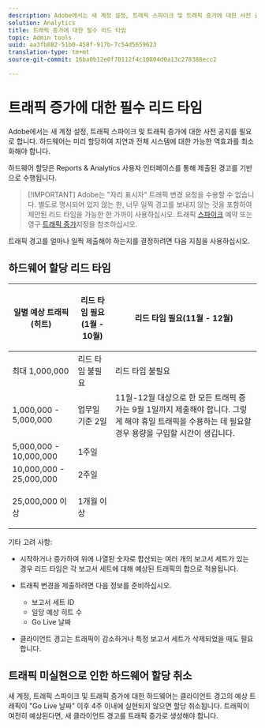 ```yaml
---
description: Adobe에서는 새 계정 설정, 트래픽 스파이크 및 트래픽 증가에 대한 사전 공지를 필요로 합니다. 하드웨어는 미리 할당하여 지연과 전체 시스템에 대한 가능한 역효과를 최소화해야 합니다.
solution: Analytics
title: 트래픽 증가에 대한 필수 리드 타임
topic: Admin tools
uuid: aa3fb882-51b0-458f-917b-7c54d5659623
translation-type: tm+mt
source-git-commit: 16ba0b12e0f70112f4c10804d0a13c278388ecc2

---
```



# 트래픽 증가에 대한 필수 리드 타임

Adobe에서는 새 계정 설정, 트래픽 스파이크 및 트래픽 증가에 대한 사전 공지를 필요로 합니다. 하드웨어는 미리 할당하여 지연과 전체 시스템에 대한 가능한 역효과를 최소화해야 합니다.

하드웨어 할당은 Reports &amp; Analytics 사용자 인터페이스를 통해 제출된 경고를 기반으로 수행됩니다.

> [!IMPORTANT] Adobe는 "자리 표시자" 트래픽 변경 요청을 수용할 수 없습니다. 별도로 명시되어 있지 않는 한, 너무 일찍 경고를 보내지 않는 것을 포함하여 제안된 리드 타임을 가능한 한 가까이 사용하십시오. 트래픽 [스파이크](/help/admin/c-traffic-management/t-traffic-schedule-spike.md) 예약 또는 영구 [트래픽 증가](/help/admin/c-traffic-management/t-traffic-permanent.md)지정을 참조하십시오.

트래픽 경고를 얼마나 일찍 제출해야 하는지를 결정하려면 다음 지침을 사용하십시오.

## 하드웨어 할당 리드 타임

<table id="table_A67CC3B164F740088797BD8913244E47">
 <thead>
  <tr>
   <th colname="col1" class="entry"> 일별 예상 트래픽(히트) </th>
   <th colname="col2" class="entry"> <p>리드 타임 필요(1월 - 10월) </p> </th>
   <th colname="col3" class="entry"> <p>리드 타임 필요(11월 - 12월) </p> </th>
  </tr>
 </thead>
 <tbody>
  <tr>
   <td colname="col1"> 최대 1,000,000 </td>
   <td colname="col2"> 리드 타임 불필요 </td>
   <td colname="col3"> 리드 타임 불필요 </td>
  </tr>
  <tr>
   <td colname="col1"> 1,000,000 - 5,000,000 </td>
   <td colname="col2"> 업무일 기준 2일 </td>
   <td colname="col3" morerows="3"> 11월-12월 대상으로 한 모든 트래픽 증가는 9월 1일까지 제출해야 합니다. 그렇게 해야 휴일 트래픽을 수용하는 데 필요할 경우 용량을 구입할 시간이 생깁니다. </td>
  </tr>
  <tr>
   <td colname="col1"> 5,000,000 - 10,000,000 </td>
   <td colname="col2"> 1주일 </td>
  </tr>
  <tr>
   <td colname="col1"> 10,000,000 - 25,000,000 </td>
   <td colname="col2"> 2주일 </td>
  </tr>
  <tr>
   <td colname="col1"> <p>25,000,000 이상 </p> </td>
   <td colname="col2"> 1개월 이상 </td>
  </tr>
 </tbody>
</table>

기타 고려 사항:

* 시작하거나 증가하여 위에 나열된 숫자로 합산되는 여러 개의 보고서 세트가 있는 경우 리드 타임은 각 보고서 세트에 대해 예상된 트래픽의 합으로 적용됩니다.
* 트래픽 변경을 제출하려면 다음 정보를 준비하십시오.

   * 보고서 세트 ID
   * 일당 예상 히트 수
   * Go Live 날짜

* 클라이언트 경고는 트래픽이 감소하거나 특정 보고서 세트가 삭제되었을 때도 필요합니다.

## 트래픽 미실현으로 인한 하드웨어 할당 취소

새 계정, 트래픽 스파이크 및 트래픽 증가에 대한 하드웨어는 클라이언트 경고의 예상 트래픽이 "Go Live 날짜" 이후 4주 이내에 실현되지 않으면 할당 취소됩니다. 트래픽이 여전히 예상된다면, 새 클라이언트 경고를 트래픽 증가로 생성해야 합니다.
